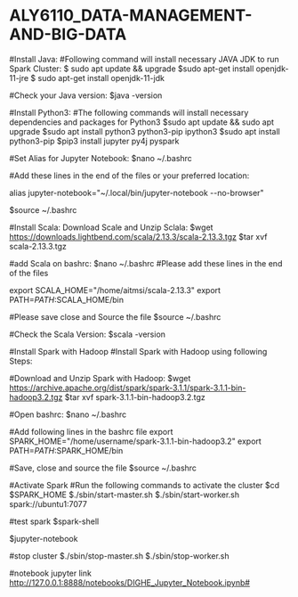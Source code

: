 # ALY6110_DATA-MANAGEMENT-AND-BIG-DATA

#Install Java: 
#Following command will install necessary JAVA JDK to run Spark Cluster:
$ sudo apt update && upgrade
$sudo apt-get install openjdk-11-jre
$ sudo apt-get install openjdk-11-jdk

#Check your Java version:
$java -version

#Install Python3: 
#The following commands will install necessary dependencies and packages for Python3
$sudo apt update && sudo apt upgrade
$sudo apt install python3 python3-pip ipython3
$sudo apt install python3-pip
$pip3 install jupyter py4j pyspark

#Set Alias for Jupyter Notebook:
$nano ~/.bashrc

#Add these lines in the end of the files or your preferred location:

alias jupyter-notebook="~/.local/bin/jupyter-notebook --no-browser"

$source ~/.bashrc


#Install Scala: 
Download Scale and Unzip Sclala:
$wget https://downloads.lightbend.com/scala/2.13.3/scala-2.13.3.tgz
$tar xvf scala-2.13.3.tgz

#add Scala on bashrc:
$nano ~/.bashrc
#Please add these lines in the end of the files

export SCALA_HOME="/home/aitmsi/scala-2.13.3"
export PATH=$PATH:$SCALA_HOME/bin

#Please save close and Source the file
$source ~/.bashrc

#Check the Scala Version:
$scala -version

#Install Spark with Hadoop 
#Install Spark with Hadoop using following Steps:

#Download and Unzip Spark with Hadoop:
$wget https://archive.apache.org/dist/spark/spark-3.1.1/spark-3.1.1-bin-hadoop3.2.tgz
$tar xvf spark-3.1.1-bin-hadoop3.2.tgz

#Open bashrc:
$nano ~/.bashrc

#Add following lines in the bashrc file
export SPARK_HOME="/home/username/spark-3.1.1-bin-hadoop3.2"
export PATH=$PATH:$SPARK_HOME/bin

#Save, close and source the file 
$source ~/.bashrc

#Activate Spark
#Run the following commands to activate the cluster
$cd $SPARK_HOME
$./sbin/start-master.sh
$./sbin/start-worker.sh spark://ubuntu1:7077

#test spark
$spark-shell

$jupyter-notebook

#stop cluster
$./sbin/stop-master.sh
$./sbin/stop-worker.sh


#notebook jupyter link 
http://127.0.0.1:8888/notebooks/DIGHE_Jupyter_Notebook.ipynb#

